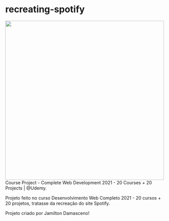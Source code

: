 #  recreating-spotify

<img align="center" src="https://i.ibb.co/HPyfkKm/site.png" width="500"/>
  Course Project - Complete Web Development 2021 - 20 Courses + 20 Projects | @Udemy.
  
  Projeto feito no curso Desenvolvimento Web Completo 2021 - 20 cursos + 20 projetos, tratasse da recreação do site Spotify.
  
  Projeto criado por Jamilton Damasceno!
